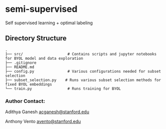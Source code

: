 # semi-supervised
Self supervised learning + optimal labeling

## Directory Structure
    .
    ├── src/                    # Contains scripts and jupyter notebooks for BYOL model and data exploration
    ├── .gitignore
    ├── README.md
    ├── config.py               # Various configurations needed for subset selection
    ├── subset_selection.py    # Runs various subset selection methods for fixed BYOL embeddings
    └── train.py                # Runs training for BYOL

### Author Contact:
Adithya Ganesh <acganesh@stanford.edu>

Anthony Vento <avento@stanford.edu>
